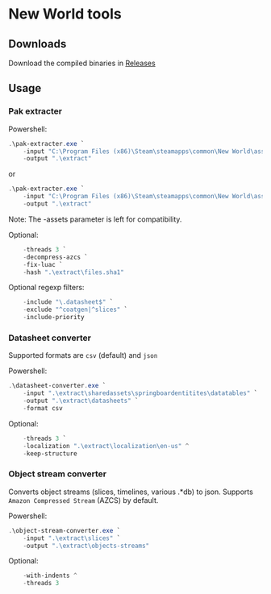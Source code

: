 # New World tools

## Downloads

Download the compiled binaries in [Releases](https://github.com/new-world-tools/new-world-tools/releases)

## Usage

### Pak extracter

Powershell:
```powershell
.\pak-extracter.exe `
    -input "C:\Program Files (x86)\Steam\steamapps\common\New World\assets" `
    -output ".\extract"
```
or
```powershell
.\pak-extracter.exe `
    -input "C:\Program Files (x86)\Steam\steamapps\common\New World\assets\server\server.pak" `
    -output ".\extract"
```

Note: The -assets parameter is left for compatibility.

Optional:
```powershell
    -threads 3 `
    -decompress-azcs `
    -fix-luac `
    -hash ".\extract\files.sha1"
```

Optional regexp filters:
```powershell
    -include "\.datasheet$" `
    -exclude "^coatgen|^slices" `
    -include-priority
```

### Datasheet converter

Supported formats are `csv` (default) and `json`

Powershell:
```powershell
.\datasheet-converter.exe `
    -input ".\extract\sharedassets\springboardentitites\datatables" `
    -output ".\extract\datasheets" `
    -format csv
```

Optional:
```powershell
    -threads 3 `
    -localization ".\extract\localization\en-us" ^
    -keep-structure
```

### Object stream converter

Converts object streams (slices, timelines, various .*db) to json. Supports `Amazon Compressed Stream` (AZCS) by default.

Powershell:
```powershell
.\object-stream-converter.exe `
    -input ".\extract\slices" `
    -output ".\extract\objects-streams"
```

Optional:
```powershell
    -with-indents ^
    -threads 3
```

